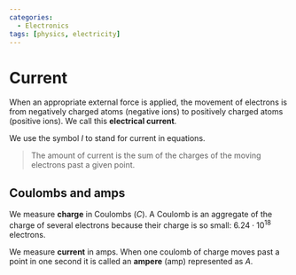 ```yaml
---
categories:
  - Electronics
tags: [physics, electricity]
---
```


# Current

When an appropriate external force is applied, the movement of electrons is from negatively charged atoms (negative ions) to positively charged atoms (positive ions). We call this **electrical current**. 

We use the symbol $I$ to stand for current in equations. 

> The amount of current is the sum of the charges of the moving electrons past a given point.

## Coulombs and amps

We measure **charge** in Coulombs ($C$). A Coulomb is an aggregate of the charge of several electrons because their charge is so small: $6.24 \cdot 10 ^{18}$ electrons. 

We measure **current** in amps. When one coulomb of charge moves past a point in one second it is called an **ampere** (amp) represented as $A$. 
